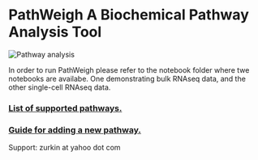 # PathWeigh A Biochemical Pathway Analysis Tool
![Pathway analysis](https://norbis.w.uib.no/files/2016/05/F1.large_-768x623.jpg)

In order to run PathWeigh please refer to the notebook folder where twe notebooks are availabe. One demonstrating bulk RNAseq data, and the other single-cell RNAseq data.

### [List of supported pathways.](data/pathnames.txt)

### [Guide for adding a new pathway.](data/guide.md)

Support: zurkin at yahoo dot com